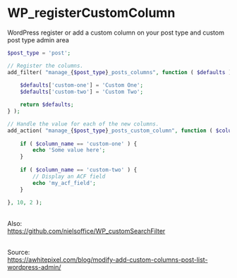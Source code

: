# WP_registerCustomColumn
WordPress register or add a custom column on your post type and custom post type admin area

```PHP
$post_type = 'post';

// Register the columns.
add_filter( "manage_{$post_type}_posts_columns", function ( $defaults ) {
	
	$defaults['custom-one'] = 'Custom One';
	$defaults['custom-two'] = 'Custom Two';

	return $defaults;
} );

// Handle the value for each of the new columns.
add_action( "manage_{$post_type}_posts_custom_column", function ( $column_name, $post_id ) {
	
	if ( $column_name == 'custom-one' ) {
		echo 'Some value here';
	}
	
	if ( $column_name == 'custom-two' ) {
		// Display an ACF field
		echo 'my_acf_field';
	}
	
}, 10, 2 );

```

<br /> Also: 
<br /> https://github.com/nielsoffice/WP_customSearchFilter

<br /> Source: 
<br /> https://awhitepixel.com/blog/modify-add-custom-columns-post-list-wordpress-admin/
